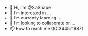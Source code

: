 - 👋 Hi, I’m @SiaSnape
- 👀 I’m interested in ...
- 🌱 I’m currently learning ...
- 💞️ I’m looking to collaborate on ...
- 📫 How to reach me QQ:3445219871

<!---
SiaSnape/SiaSnape is a ✨ special ✨ repository because its `README.md` (this file) appears on your GitHub profile.
You can click the Preview link to take a look at your changes.
--->
